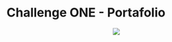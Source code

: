 # Challenge ONE - Portafolio

<div align="center">
  <a href="https://daldev14.github.io/challenge-oracle-one-portafolio/">
    <img src="https://user-images.githubusercontent.com/49620375/227818229-88eab9d6-b48b-41c8-8779-31059971dc84.png" />
  </a>
</div>
